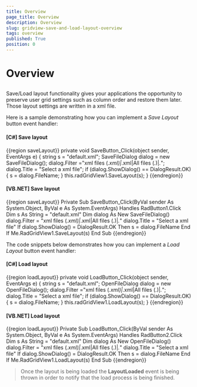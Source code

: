 ```yaml
---
title: Overview
page_title: Overview
description: Overview
slug: gridview-save-and-load-layout-overview
tags: overview
published: True
position: 0
---
```


# Overview



## 

Save/Load layout functionality gives your applications the opportunity to preserve user grid settings such as column order and restore them later. Those layout settings are written in a xml file.

Here is a sample demonstrating how you can implement a *Save Layout* button event handler:

#### __[C#] Save layout__

{{region saveLayout}}
	        private void SaveButton_Click(object sender, EventArgs e)
	        {
	            string s = "default.xml";
	            SaveFileDialog dialog = new SaveFileDialog();
	            dialog.Filter ="xml files (*.xml)|*.xml|All files (*.*)|*.*";
	            dialog.Title = "Select a xml file";
	            if (dialog.ShowDialog() == DialogResult.OK)
	            {
	                s = dialog.FileName;
	            }
	            this.radGridView1.SaveLayout(s);
	        }
	{{endregion}}



#### __[VB.NET] Save layout__

{{region saveLayout}}
	    Private Sub SaveButton_Click(ByVal sender As System.Object, ByVal e As System.EventArgs) Handles RadButton1.Click
	        Dim s As String = "default.xml"
	        Dim dialog As New SaveFileDialog()
	        dialog.Filter = "xml files (*.xml)|*.xml|All files (*.*)|*.*"
	        dialog.Title = "Select a xml file"
	        If dialog.ShowDialog() = DialogResult.OK Then
	            s = dialog.FileName
	        End If
	        Me.RadGridView1.SaveLayout(s)
	    End Sub
	{{endregion}}



The code snippets below demonstrates how you can implement a *Load Layout* button event handler: 

#### __[C#] Load layout__

{{region loadLayout}}
	        private void LoadButton_Click(object sender, EventArgs e)
	        {
	            string s = "default.xml";
	            OpenFileDialog dialog = new OpenFileDialog();
	            dialog.Filter ="xml files (*.xml)|*.xml|All files (*.*)|*.*";
	            dialog.Title = "Select a xml file";
	            if (dialog.ShowDialog() == DialogResult.OK)
	            {
	                s = dialog.FileName;
	            }
	            this.radGridView1.LoadLayout(s);
	        }
	{{endregion}}



#### __[VB.NET] Load layout__

{{region loadLayout}}
	    Private Sub LoadButton_Click(ByVal sender As System.Object, ByVal e As System.EventArgs) Handles RadButton2.Click
	        Dim s As String = "default.xml"
	        Dim dialog As New OpenFileDialog()
	        dialog.Filter = "xml files (*.xml)|*.xml|All files (*.*)|*.*"
	        dialog.Title = "Select a xml file"
	        If dialog.ShowDialog() = DialogResult.OK Then
	            s = dialog.FileName
	        End If
	        Me.RadGridView1.LoadLayout(s)
	    End Sub
	{{endregion}}



>Once the layout is being loaded the __LayoutLoaded__ event is being thrown in order to notify that the load process is being finished.




